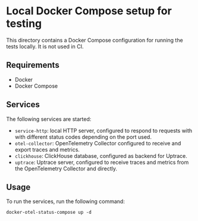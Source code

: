 # Local Docker Compose setup for testing

This directory contains a Docker Compose configuration for running the
tests locally. It is not used in CI.

## Requirements

- Docker
- Docker Compose

## Services

The following services are started:

- `service-http`: local HTTP server, configured to respond to requests with
  with different status codes depending on the port used. 
- `otel-collector`: OpenTelemetry Collector configured 
  to receive and export traces and metrics.
- `clickhouse`: ClickHouse database, configured as backend for Uptrace.
- `uptrace`: Uptrace server, configured to receive traces and metrics from
  the OpenTelemetry Collector and directly.

## Usage

To run the services, run the following command:
```shell
docker-otel-status-compose up -d
```
